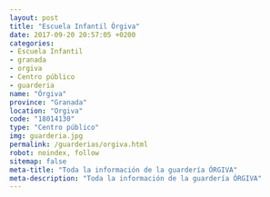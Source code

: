 ```yaml
---
layout: post
title: "Escuela Infantil Órgiva"
date: 2017-09-20 20:57:05 +0200
categories:
- Escuela Infantil
- granada
- orgiva
- Centro público
- guarderia
name: "Órgiva"
province: "Granada"
location: "Orgiva"
code: "18014130"
type: "Centro público"
img: guarderia.jpg
permalink: /guarderias/orgiva.html
robot: noindex, follow
sitemap: false
meta-title: "Toda la información de la guardería ÓRGIVA"
meta-description: "Toda la información de la guardería ÓRGIVA"
---
```


